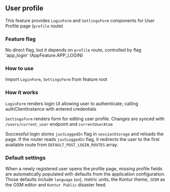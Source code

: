 ## User profile

This feature provides `LoginForm` and `SettingsForm` components for User Profile page (`profile` route)

### Feature flag

No direct flag, but it depends on `profile` route, controlled by flag
'app_login' (AppFeature.APP_LOGIN)

### How to use

Import `LoginForm`, `SettingsForm` from feature root

### How it works

`LoginForm` renders login UI allowing user to authenticate, calling authClientInstance with entered credentials

`SettingsForm` renders form for editing user profile. Changes are synced with `/users/current_user` endpoint and `currentUserAtom`

Successful login stores `justLoggedIn` flag in `sessionStorage` and reloads the page.
If the router reads `justLoggedIn` flag, it redirects the user to the first available route from `DEFAULT_POST_LOGIN_ROUTES` array.

### Default settings

When a newly registered user opens the profile page, missing profile fields are
automatically populated with defaults from the application configuration. Those
defaults include `language` (`en`), metric units, the Kontur theme, `JOSM` as the
OSM editor and `Kontur Public` disaster feed.
